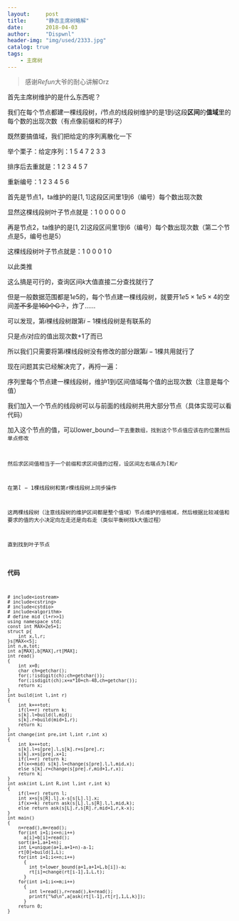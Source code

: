 ```yaml
---
layout:     post
title:      "静态主席树略解"
date:       2018-04-03
author:     "Dispwnl"
header-img: "img/used/2333.jpg"
catalog: true
tags:
    - 主席树
---
```

>感谢$Refun$大爷的耐心讲解Orz

首先主席树维护的是什么东西呢？

我们在每个节点都建一棵线段树，$i$节点的线段树维护的是$1$到$i$这段**区间**的**值域**里的每个数的出现次数（有点像前缀和的样子）

既然要搞值域，我们把给定的序列离散化一下

举个栗子：给定序列：1 5 4 7 2 3 3

排序后去重就是：1 2 3 4 5 7

重新编号：1 2 3 4 5 6

首先是节点$1$，ta维护的是$[1,1]$这段区间里$1$到$6$（编号）每个数出现次数

显然这棵线段树叶子节点就是：1 0 0 0 0 0

再是节点$2$，ta维护的是$[1,2]$这段区间里$1$到$6$（编号）每个数出现次数（第二个节点是$5$，编号也是$5$）

这棵线段树叶子节点就是：1 0 0 0 1 0

以此类推

这么搞是可行的，查询区间$k$大值直接二分查找就行了

但是一般数据范围都是$1e5$的，每个节点建一棵线段树，就要开$1e5\times 1e5\times 4$的空间~~差不多是160个G？~~，炸了……

可以发现，第$i$棵线段树跟第$i-1$棵线段树是有联系的

只是点$i$对应的值出现次数$+1$了而已

所以我们只需要将第$i$棵线段树没有修改的部分跟第$i-1$棵共用就行了

现在问题其实已经解决完了，再捋一遍：

序列里每个节点建一棵线段树，维护$1$到$i$区间值域每个值的出现次数（注意是每个值）

我们加入一个节点的线段树可以与前面的线段树共用大部分节点（具体实现可以看代码）

加入这个节点的值，可以</code>lower_bound<code>一下去重数组，找到这个节点值应该在的位置然后单点修改

然后求区间值相当于一个前缀和求区间值的过程，设区间左右端点为$l$和$r$

在第$l-1$棵线段树和第r棵线段树上同步操作

这两棵线段树（注意线段树的维护区间都是整个值域）节点维护的值相减，然后根据比较减值和要求的值的大小决定向左走还是向右走（类似平衡树找k大值过程）

直到找到叶子节点

### 代码
```
# include<iostream>
# include<cstring>
# include<cstdio>
# include<algorithm>
# define mid (l+r>>1)
using namespace std;
const int MAX=2e5+1;
struct p{
	int x,l,r;
}s[MAX<<5];
int n,m,tot;
int a[MAX],b[MAX],rt[MAX];
int read()
{
	int x=0;
	char ch=getchar();
	for(;!isdigit(ch);ch=getchar());
	for(;isdigit(ch);x=x*10+ch-48,ch=getchar());
	return x;
}
int build(int l,int r)
{
	int k=++tot;
	if(l==r) return k;
	s[k].l=build(l,mid);
	s[k].r=build(mid+1,r);
	return k;
}
int change(int pre,int l,int r,int x)
{
	int k=++tot;
	s[k].l=s[pre].l,s[k].r=s[pre].r;
	s[k].x=s[pre].x+1;
	if(l==r) return k;
	if(x<=mid) s[k].l=change(s[pre].l,l,mid,x);
	else s[k].r=change(s[pre].r,mid+1,r,x);
	return k;
}
int ask(int L,int R,int l,int r,int k)
{
	if(l==r) return l;
	int x=s[s[R].l].x-s[s[L].l].x;
	if(x>=k) return ask(s[L].l,s[R].l,l,mid,k);
	else return ask(s[L].r,s[R].r,mid+1,r,k-x);
}
int main()
{
	n=read(),m=read();
	for(int i=1;i<=n;i++)
	  a[i]=b[i]=read();
	sort(a+1,a+1+n);
	int L=unique(a+1,a+1+n)-a-1;
	rt[0]=build(1,L);
	for(int i=1;i<=n;i++)
	  {
	  	int t=lower_bound(a+1,a+1+L,b[i])-a;
	  	rt[i]=change(rt[i-1],1,L,t);
	  }
	for(int i=1;i<=m;i++)
	  {
	  	int l=read(),r=read(),k=read();
	  	printf("%d\n",a[ask(rt[l-1],rt[r],1,L,k)]);
	  }
	return 0;
}
```
